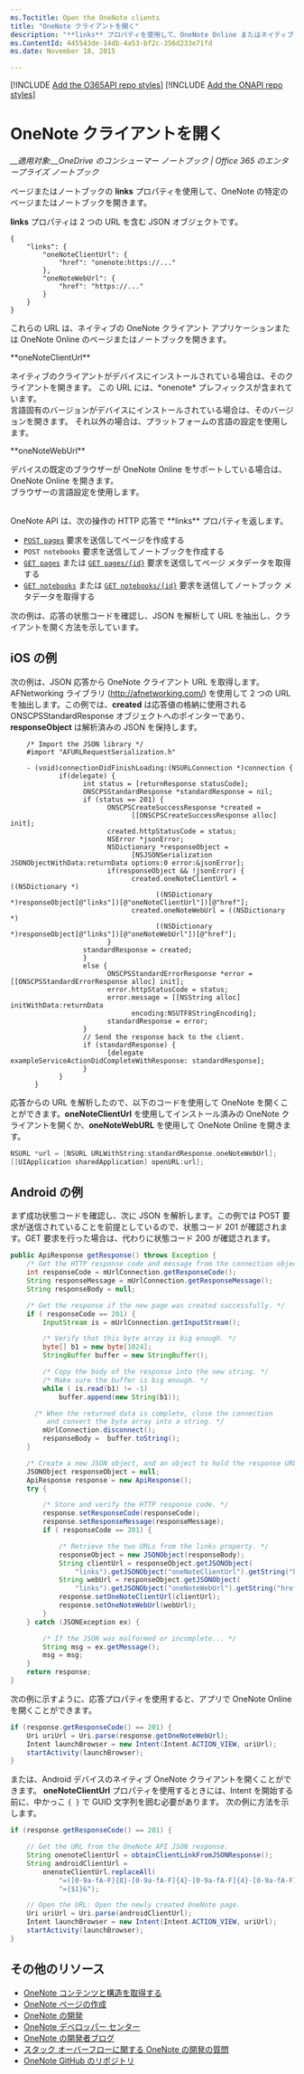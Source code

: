 ```yaml
---
ms.Toctitle: Open the OneNote clients
title: "OneNote クライアントを開く" 
description: "**links** プロパティを使用して、OneNote Online またはネイティブ クライアントの OneNote ページとノートブックを開きます。"
ms.ContentId: 445543de-14db-4a53-bf2c-356d233e71fd
ms.date: November 18, 2015

---
```

[!INCLUDE [Add the O365API repo styles](../includes/controls/addo365apistyles.xml)]
[!INCLUDE [Add the ONAPI repo styles](../includes/controls/addonapistyles.xml)]

# OneNote クライアントを開く

*__適用対象:__OneDrive のコンシューマー ノートブック | Office 365 のエンタープライズ ノートブック*

ページまたはノートブックの **links** プロパティを使用して、OneNote の特定のページまたはノートブックを開きます。 

**links** プロパティは 2 つの URL を含む JSON オブジェクトです。

``` 
{ 
    "links": {
        "oneNoteClientUrl": {
            "href": "onenote:https://..."
        },
        "oneNoteWebUrl": {
            "href": "https://..."
        }
    }
}
```

これらの URL は、ネイティブの OneNote クライアント アプリケーションまたは OneNote Online のページまたはノートブックを開きます。

<p id="outdent">**oneNoteClientUrl**</p>
<p id="indent">ネイティブのクライアントがデバイスにインストールされている場合は、そのクライアントを開きます。 この URL には、*onenote* プレフィックスが含まれています。<br />言語固有のバージョンがデバイスにインストールされている場合は、そのバージョンを開きます。 それ以外の場合は、プラットフォームの言語の設定を使用します。</p> 

<p id="outdent">**oneNoteWebUrl**</p>
<p id="indent">デバイスの既定のブラウザーが OneNote Online をサポートしている場合は、OneNote Online を開きます。<br />ブラウザーの言語設定を使用します。</p>

<br />
OneNote API は、次の操作の HTTP 応答で **links** プロパティを返します。

- [`POST pages`](../howto/onenote-create-page.md) 要求を送信してページを作成する
- `POST notebooks` 要求を送信してノートブックを作成する
- [`GET pages`](../howto/onenote-get-content.md#get-pages) または [`GET pages/{id}`](../howto/onenote-get-content.md#get-page) 要求を送信してページ メタデータを取得する
- [`GET notebooks`](../howto/onenote-get-content.md#get-notebooks) または [`GET notebooks/{id}`](../howto/onenote-get-content.md#get-notebook) 要求を送信してノートブック メタデータを取得する

次の例は、応答の状態コードを確認し、JSON を解析して URL を抽出し、クライアントを開く方法を示しています。

## iOS の例

次の例は、JSON 応答から OneNote クライアント URL を取得します。AFNetworking ライブラリ (http://afnetworking.com/) を使用して 2 つの URL を抽出します。この例では、**created** は応答値の格納に使用される ONSCPSStandardResponse オブジェクトへのポインターであり、**responseObject** は解析済みの JSON を保持します。

```
    /* Import the JSON library */
    #import "AFURLRequestSerialization.h"

    - (void)connectionDidFinishLoading:(NSURLConnection *)connection {
            if(delegate) {
                  int status = [returnResponse statusCode];
                  ONSCPSStandardResponse *standardResponse = nil;
                  if (status == 201) {
                        ONSCPSCreateSuccessResponse *created = 
                              [[ONSCPSCreateSuccessResponse alloc] init];
                        created.httpStatusCode = status;
                        NSError *jsonError;
                        NSDictionary *responseObject = 
                              [NSJSONSerialization JSONObjectWithData:returnData options:0 error:&jsonError];
                        if(responseObject && !jsonError) {
                              created.oneNoteClientUrl = ((NSDictionary *)
                                    ((NSDictionary *)responseObject[@"links"])[@"oneNoteClientUrl"])[@"href"];
                              created.oneNoteWebUrl = ((NSDictionary *)
                                    ((NSDictionary *)responseObject[@"links"])[@"oneNoteWebUrl"])[@"href"];
                        }
                  standardResponse = created;
                  }
                  else {
                        ONSCPSStandardErrorResponse *error = [[ONSCPSStandardErrorResponse alloc] init];
                        error.httpStatusCode = status;
                        error.message = [[NSString alloc] initWithData:returnData 
                              encoding:NSUTF8StringEncoding];
                        standardResponse = error;
                  }
                  // Send the response back to the client.
                  if (standardResponse) {
                        [delegate exampleServiceActionDidCompleteWithResponse: standardResponse];
                  }
            }
      }
``` 

応答からの URL を解析したので、以下のコードを使用して OneNote を開くことができます。**oneNoteClientUrl** を使用してインストール済みの OneNote クライアントを開くか、**oneNoteWebURL** を使用して OneNote Online を開きます。

```objective-c
NSURL *url = [NSURL URLWithString:standardResponse.oneNoteWebUrl];
[[UIApplication sharedApplication] openURL:url];
```

## Android の例

まず成功状態コードを確認し、次に JSON を解析します。この例では POST 要求が送信されていることを前提としているので、状態コード 201 が確認されます。GET 要求を行った場合は、代わりに状態コード 200 が確認されます。

```java
public ApiResponse getResponse() throws Exception {
    /* Get the HTTP response code and message from the connection object */
    int responseCode = mUrlConnection.getResponseCode();
    String responseMessage = mUrlConnection.getResponseMessage();
    String responseBody = null;

    /* Get the response if the new page was created successfully. */
    if ( responseCode == 201) {
        InputStream is = mUrlConnection.getInputStream();

        /* Verify that this byte array is big enough. */
        byte[] b1 = new byte[1024];
        StringBuffer buffer = new StringBuffer();

        /* Copy the body of the response into the new string. */
        /* Make sure the buffer is big enough. */
        while ( is.read(b1) != -1)
            buffer.append(new String(b1));

      /* When the returned data is complete, close the connection 
         and convert the byte array into a string. */
        mUrlConnection.disconnect();
        responseBody =  buffer.toString();
    }

    /* Create a new JSON object, and an object to hold the response URLs. */
    JSONObject responseObject = null;
    ApiResponse response = new ApiResponse();
    try {

        /* Store and verify the HTTP response code. */
        response.setResponseCode(responseCode);
        response.setResponseMessage(responseMessage);
        if ( responseCode == 201) {

            /* Retrieve the two URLs from the links property. */
            responseObject = new JSONObject(responseBody);
            String clientUrl = responseObject.getJSONObject(
                "links").getJSONObject("oneNoteClientUrl").getString("href");
            String webUrl = responseObject.getJSONObject(
                "links").getJSONObject("oneNoteWebUrl").getString("href");
            response.setOneNoteClientUrl(clientUrl);
            response.setOneNoteWebUrl(webUrl);
        }
    } catch (JSONException ex) {

        /* If the JSON was malformed or incomplete... */
        String msg = ex.getMessage();
        msg = msg;
    }
    return response;
}
```

次の例に示すように、応答プロパティを使用すると、アプリで OneNote Online を開くことができます。

```java 
if (response.getResponseCode() == 201) {
    Uri uriUrl = Uri.parse(response.getOneNoteWebUrl);  
    Intent launchBrowser = new Intent(Intent.ACTION_VIEW, uriUrl); 
    startActivity(launchBrowser);
}
```
 
または、Android デバイスのネイティブ OneNote クライアントを開くことができます。 **oneNoteClientUrl** プロパティを使用するときには、Intent を開始する前に、中かっこ `{ }` で GUID 文字列を囲む必要があります。 次の例に方法を示します。

```java 
if (response.getResponseCode() == 201) {

    // Get the URL from the OneNote API JSON response.
    String onenoteClientUrl = obtainClientLinkFromJSONResponse();
    String androidClientUrl = 
        onenoteClientUrl.replaceAll(
            "=([0-9a-fA-F]{8}-[0-9a-fA-F]{4}-[0-9a-fA-F]{4}-[0-9a-fA-F]{4}-[0-9a-fA-F]{12})&",
            "={$1}&");

    // Open the URL: Open the newly created OneNote page.
    Uri uriUrl = Uri.parse(androidClientUrl);  
    Intent launchBrowser = new Intent(Intent.ACTION_VIEW, uriUrl); 
    startActivity(launchBrowser);
}
```

<a name="see-also"></a>
## その他のリソース

- [OneNote コンテンツと構造を取得する](../howto/onenote-get-content.md)
- [OneNote ページの作成](../howto/onenote-create-page.md)
- [OneNote の開発](../howto/onenote-landing.md)
- [OneNote デベロッパー センター](http://dev.onenote.com/)
- [OneNote の開発者ブログ](http://go.microsoft.com/fwlink/?LinkID=390183)
- [スタック オーバーフローに関する OneNote の開発の質問](http://go.microsoft.com/fwlink/?LinkID=390182) 
- [OneNote GitHub のリポジトリ](http://go.microsoft.com/fwlink/?LinkID=390178)

